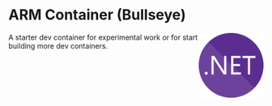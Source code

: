 # ARM Container (Bullseye)

[<img align="right" alt=".NET C-sharp" width="128rem" src="https://raw.githubusercontent.com/github/explore/93d8a67084f94b2a444e510199a6e7622e5b09a3/topics/dotnet/dotnet.png" />][dev-containers-video-series]

A starter dev container for experimental work or for start building more dev containers.

[dev-containers-video-series]: https://www.youtube.com/playlist?list=PLj6YeMhvp2S5G_X6ZyMc8gfXPMFPg3O31
